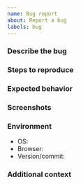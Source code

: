 ```yaml
---
name: Bug report
about: Report a bug
labels: bug
---
```


### Describe the bug

### Steps to reproduce

### Expected behavior

### Screenshots

### Environment

- OS:
- Browser:
- Version/commit:

### Additional context
